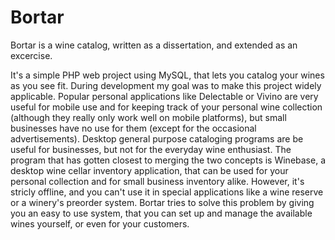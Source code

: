 # Bortar
Bortar is a wine catalog, written as a dissertation, and extended as an excercise.

It's a simple PHP web project using MySQL, that lets you catalog your wines as you see fit. During development my goal was to make this project widely applicable. 
Popular personal applications like Delectable or Vivino are very useful for mobile use and for keeping track of your personal wine collection (although they really only work
well on mobile platforms), but small businesses have no use for them (except for the occasional advertisements). Desktop general purpose cataloging programs are be useful for
businesses, but not for the everyday wine enthusiast. The program that has gotten closest to merging the two concepts is Winebase, a desktop wine cellar inventory application,
that can be used for your personal collection and for small business inventory alike. However, it's stricly offline, and you can't use it in special applications like a
wine reserve or a winery's preorder system. Bortar tries to solve this problem by giving you an easy to use system, that you can set up and manage the available wines yourself,
or even for your customers.
